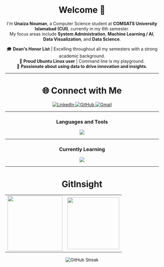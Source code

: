 <h1 align="center">Welcome 👋</h1>

<p align="center">
  I'm <strong>Unaiza Nouman</strong>, a Computer Science student at <strong>COMSATS University Islamabad (CUI)</strong>, currently in my 6th semester.<br>
  My focus areas include <strong>System Administration</strong>, <strong>Machine Learning / AI</strong>, <strong>Data Visualization</strong>, and <strong>Data Science</strong>.
</p>

<p align="center">
  🎓 <strong>Dean's Honor List</strong> | Excelling throughout all my semesters with a strong academic background.<br>
  🐧 <strong>Proud Ubuntu Linux user</strong> | Command line is my playground.<br>
  🚀 <strong>Passionate about using data to drive innovation and insights</strong>.
</p>

<hr>

<h1 align="center">🌐 Connect with Me</h1>

<div align="center">
  <a href="https://linkedin.com/in/unaiza-nouman-633a2928b" target="_blank">
    <img alt="LinkedIn" src="https://img.shields.io/badge/LinkedIn-%230077B5.svg?style=for-the-badge&logo=linkedin&logoColor=white" />
  </a>
  <a href="https://github.com/unaizanouman" target="_blank">
    <img alt="GitHub" src="https://img.shields.io/badge/GitHub-%23121011.svg?style=for-the-badge&logo=github&logoColor=white" />
  </a>
  <a href="mailto:unaizaray@gmail.com">
    <img alt="Gmail" src="https://img.shields.io/badge/Gmail-D14836?style=for-the-badge&logo=gmail&logoColor=white" />
  </a>
</div>

<hr>

<h3 align="center">Languages and Tools</h3>

<p align="center">
  <img src="https://skillicons.dev/icons?i=python,tensorflow,pytorch,html,css,js,react,nodejs,mongodb,mysql,git,github,cpp,c,java,docker,bash,vscode,linux,azure" />
</p>

<hr>

<h3 align="center">Currently Learning</h3>

<p align="center">
  <img src="https://skillicons.dev/icons?i=keras,huggingface,aws,docker" />
</p>

<hr>

<h1 align="center">GitInsight</h1>

<table align="center">
  <tr>
    <td>
      <img height="180px" src="https://github-readme-stats.vercel.app/api?username=unaizanouman&show_icons=true&theme=dark" />
    </td>
    <td>
      <img height="170px" src="https://github-readme-stats.vercel.app/api/top-langs/?username=unaizanouman&layout=compact&theme=dark" />
    </td>
  </tr>
</table>

<div align="center">
  <img src="https://github-readme-streak-stats.herokuapp.com/?user=unaizanouman&layout=compact&theme=dark" alt="GitHub Streak" />
</div>
